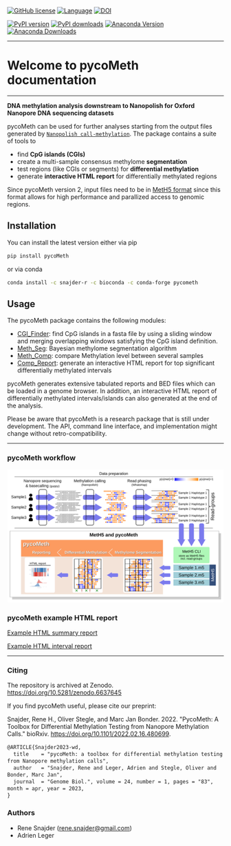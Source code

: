 [![GitHub license](https://img.shields.io/github/license/a-slide/pycoMeth.svg)](https://github.com/a-slide/pycoMeth/blob/master/LICENSE)
[![Language](https://img.shields.io/badge/Language-Python3.7+-yellow.svg)](https://www.python.org/)
[![DOI](https://zenodo.org/badge/DOI/10.5281/zenodo.6637645.svg)](https://doi.org/10.5281/zenodo.6637645)

[![PyPI version](https://badge.fury.io/py/pycoMeth.svg)](https://badge.fury.io/py/pycoMeth)
[![PyPI downloads](https://pepy.tech/badge/pycoMeth)](https://pepy.tech/project/pycoMeth)
[![Anaconda Version](https://anaconda.org/snajder-r/pycometh/badges/version.svg)](https://anaconda.org/snajder-r/pycometh)
[![Anaconda Downloads](https://anaconda.org/snajder-r/pycometh/badges/downloads.svg)](https://anaconda.org/snajder-r/pycometh)

---

# Welcome to pycoMeth documentation

---

**DNA methylation analysis downstream to Nanopolish for Oxford Nanopore DNA sequencing datasets**

pycoMeth can be used for further analyses starting from the output files generated by [`Nanopolish call-methylation`](https://github.com/jts/nanopolish). 
The package contains a suite of tools to 

 * find **CpG islands (CGIs)**
 * create a multi-sample consensus methylome **segmentation**
 * test regions (like CGIs or segments) for **differential methylation** 
 * generate **interactive HTML report** for differentially methylated regions

Since pycoMeth version 2, input files need to be in [MetH5 format](https://github.com/snajder-r/meth5format) since this format allows for high performance and parallized access to genomic regions.


## Installation

You can install the latest version either via pip

```bash
pip install pycoMeth
```

or via conda

```bash
conda install -c snajder-r -c bioconda -c conda-forge pycometh
```

## Usage

The pycoMeth package contains the following modules:

* [CGI_Finder](CGI_Finder.md): find CpG islands in a fasta file by using a sliding window and merging overlapping windows satisfying the CpG island definition.
* [Meth_Seg](Meth_Seg.md): Bayesian methylome segmentation algorithm
* [Meth_Comp](Meth_Comp.md): compare Methylation level between several samples 
* [Comp_Report](Comp_Report.md): generate an interactive HTML report for top significant differentially methylated intervals

pycoMeth generates extensive tabulated reports and BED files which can be loaded in a genome browser. In addition, an interactive HTML report of differentially
methylated intervals/islands can also generated at the end of the analysis.

Please be aware that pycoMeth is a research package that is still under development.
The API, command line interface, and implementation might change without retro-compatibility.

---

### pycoMeth workflow

![Workflow](images/overview.svg)


### pycoMeth example HTML report


[Example HTML summary report](examples/pycoMeth_summary_report.html)

[Example HTML interval report](examples/interval_reports/interval_0020_chr19-44756986-44758607.html)

---

### Citing

The repository is archived at Zenodo. https://doi.org/10.5281/zenodo.6637645

If you find pycoMeth useful, please cite our preprint:

Snajder, Rene H., Oliver Stegle, and Marc Jan Bonder. 2022. "PycoMeth: A Toolbox for Differential Methylation Testing from Nanopore Methylation Calls." bioRxiv. https://doi.org/10.1101/2022.02.16.480699.


    @ARTICLE{Snajder2023-wd,
      title    = "pycoMeth: a toolbox for differential methylation testing from Nanopore methylation calls",
      author   = "Snajder, Rene and Leger, Adrien and Stegle, Oliver and Bonder, Marc Jan",
      journal  = "Genome Biol.", volume = 24, number = 1, pages = "83", month = apr, year = 2023,
    }


### Authors

* Rene Snajder (rene.snajder@gmail.com)
* Adrien Leger

